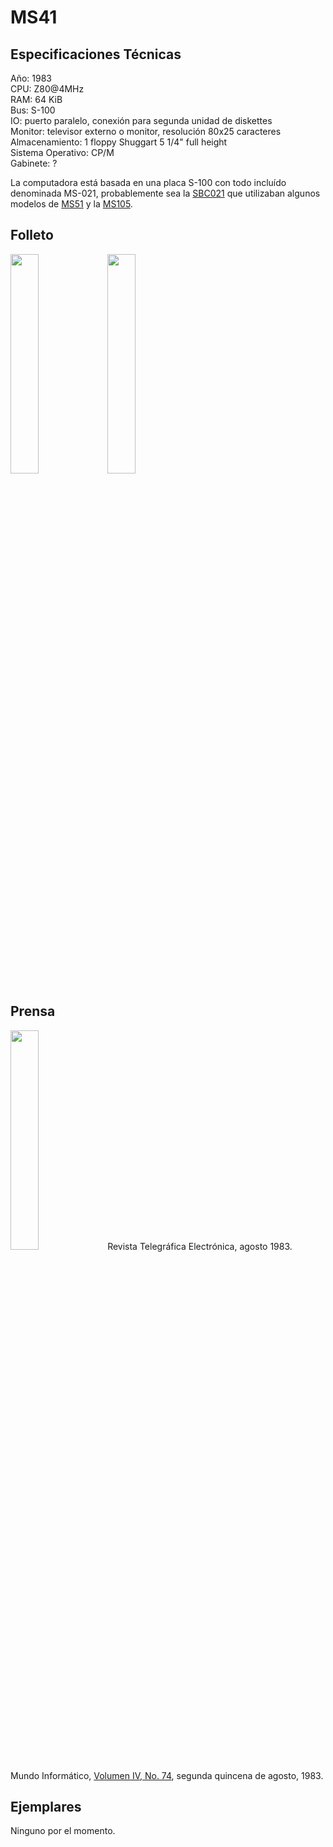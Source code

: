 MS41
====


Especificaciones Técnicas
---
Año: 1983  
CPU: Z80@4MHz  
RAM: 64 KiB  
Bus: S-100  
IO: puerto paralelo, conexión para segunda unidad de diskettes  
Monitor: televisor externo o monitor, resolución 80x25 caracteres  
Almacenamiento: 1 floppy Shuggart 5 1/4" full height  
Sistema Operativo: CP/M  
Gabinete: ?  

La computadora está basada en una placa S-100 con todo incluído denominada MS-021, probablemente sea la [SBC021](../MS51/SBC_021.pdf) que utilizaban algunos modelos de [MS51](../MS51/) y la [MS105](../MS105/).


Folleto
---
<img src="MS41-1.jpg" width="30%">
<img src="MS41-2.jpg" width="30%">


Prensa
---

<img src="revista_telegrafica_electronica_agosto_1983-MS41.png" width="30%">  
Revista Telegráfica Electrónica, agosto 1983.


Mundo Informático, <a href="https://mundoinformatico.com.ar/wp-content/uploads/2019/09/MI_074.pdf">Volumen IV, No. 74</a>, segunda quincena de agosto, 1983.


Ejemplares
---

Ninguno por el momento.
